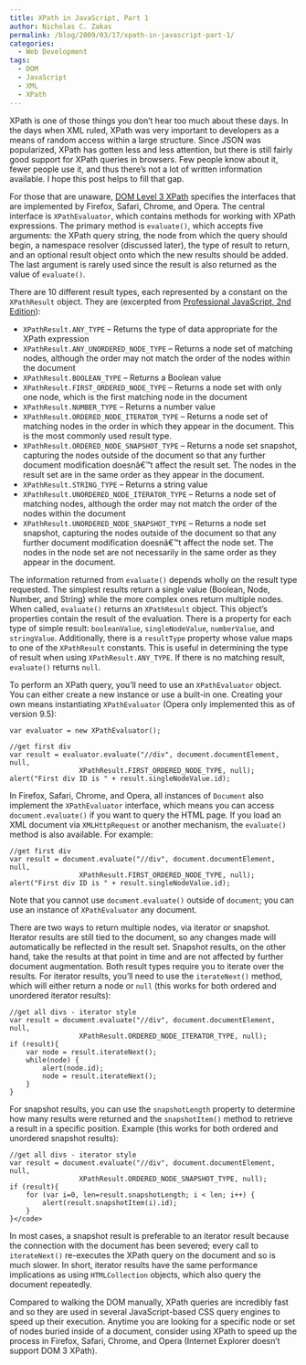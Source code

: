 ```yaml
---
title: XPath in JavaScript, Part 1
author: Nicholas C. Zakas
permalink: /blog/2009/03/17/xpath-in-javascript-part-1/
categories:
  - Web Development
tags:
  - DOM
  - JavaScript
  - XML
  - XPath
---
```

XPath is one of those things you don&#8217;t hear too much about these days. In the days when XML ruled, XPath was very important to developers as a means of random access within a large structure. Since JSON was popularized, XPath has gotten less and less attention, but there is still fairly good support for XPath queries in browsers. Few people know about it, fewer people use it, and thus there&#8217;s not a lot of written information available. I hope this post helps to fill that gap.

For those that are unaware, [DOM Level 3 XPath][1] specifies the interfaces that are implemented by Firefox, Safari, Chrome, and Opera. The central interface is `XPathEvaluator`, which contains methods for working with XPath expressions. The primary method is `evaluate()`, which accepts five arguments: the XPath query string, the node from which the query should begin, a namespace resolver (discussed later), the type of result to return, and an optional result object onto which the new results should be added. The last argument is rarely used since the result is also returned as the value of `evaluate()`.

There are 10 different result types, each represented by a constant on the `XPathResult` object. They are (excerpted from [Professional JavaScript, 2nd Edition][2]):

  * `XPathResult.ANY_TYPE` &#8211; Returns the type of data appropriate for the XPath expression
  * `XPathResult.ANY_UNORDERED_NODE_TYPE` &#8211; Returns a node set of matching nodes, although the order may not match the order of the nodes within the document
  * `XPathResult.BOOLEAN_TYPE` &#8211; Returns a Boolean value
  * `XPathResult.FIRST_ORDERED_NODE_TYPE` &#8211; Returns a node set with only one node, which is the first matching node in the document
  * `XPathResult.NUMBER_TYPE` &#8211; Returns a number value
  * `XPathResult.ORDERED_NODE_ITERATOR_TYPE` &#8211; Returns a node set of matching nodes in the order in which they appear in the document. This is the most commonly used result type.
  * `XPathResult.ORDERED_NODE_SNAPSHOT_TYPE` &#8211; Returns a node set snapshot, capturing the nodes outside of the document so that any further document modification doesnâ€™t affect the result set. The nodes in the result set are in the same order as they appear in the document.
  * `XPathResult.STRING_TYPE` &#8211; Returns a string value
  * `XPathResult.UNORDERED_NODE_ITERATOR_TYPE` &#8211; Returns a node set of matching nodes, although the order may not match the order of the nodes within the document
  * `XPathResult.UNORDERED_NODE_SNAPSHOT_TYPE` &#8211; Returns a node set snapshot, capturing the nodes outside of the document so that any further document modification doesnâ€™t affect the node set. The nodes in the node set are not necessarily in the same order as they appear in the document.

The information returned from `evaluate()` depends wholly on the result type requested. The simplest results return a single value (Boolean, Node, Number, and String) while the more complex ones return multiple nodes. When called, `evaluate()` returns an `XPathResult` object. This object&#8217;s properties contain the result of the evaluation. There is a property for each type of simple result: `booleanValue`, `singleNodeValue`, `numberValue`, and `stringValue`. Additionally, there is a `resultType` property whose value maps to one of the `XPathResult` constants. This is useful in determining the type of result when using `XPathResult.ANY_TYPE`. If there is no matching result, `evaluate()` returns `null`.

To perform an XPath query, you&#8217;ll need to use an `XPathEvaluator` object. You can either create a new instance or use a built-in one. Creating your own means instantiating `XPathEvaluator` (Opera only implemented this as of version 9.5):

    var evaluator = new XPathEvaluator();
    
    //get first div
    var result = evaluator.evaluate("//div", document.documentElement, null,
                     XPathResult.FIRST_ORDERED_NODE_TYPE, null);
    alert("First div ID is " + result.singleNodeValue.id);

In Firefox, Safari, Chrome, and Opera, all instances of `Document` also implement the `XPathEvaluator` interface, which means you can access `document.evaluate()` if you want to query the HTML page. If you load an XML document via `XMLHttpRequest` or another mechanism, the `evaluate()` method is also available. For example:

    //get first div
    var result = document.evaluate("//div", document.documentElement, null,
                     XPathResult.FIRST_ORDERED_NODE_TYPE, null);
    alert("First div ID is " + result.singleNodeValue.id);

Note that you cannot use `document.evaluate()` outside of `document`; you can use an instance of `XPathEvaluator` any document.

There are two ways to return multiple nodes, via iterator or snapshot. Iterator results are still tied to the document, so any changes made will automatically be reflected in the result set. Snapshot results, on the other hand, take the results at that point in time and are not affected by further document augmentation. Both result types require you to iterate over the results. For iterator results, you&#8217;ll need to use the `iterateNext()` method, which will either return a node or `null` (this works for both ordered and unordered iterator results):

    //get all divs - iterator style
    var result = document.evaluate("//div", document.documentElement, null,
                     XPathResult.ORDERED_NODE_ITERATOR_TYPE, null);
    if (result){
        var node = result.iterateNext();
        while(node) {
            alert(node.id);
            node = result.iterateNext();
        }
    }

For snapshot results, you can use the `snapshotLength` property to determine how many results were returned and the `snapshotItem()` method to retrieve a result in a specific position. Example (this works for both ordered and unordered snapshot results):

    //get all divs - iterator style
    var result = document.evaluate("//div", document.documentElement, null,
                     XPathResult.ORDERED_NODE_SNAPSHOT_TYPE, null);
    if (result){
        for (var i=0, len=result.snapshotLength; i < len; i++) {
            alert(result.snapshotItem(i).id);
        }
    }</code>

In most cases, a snapshot result is preferable to an iterator result because the connection with the document has been severed; every call to `iterateNext()` re-executes the XPath query on the document and so is much slower. In short, iterator results have the same performance implications as using `HTMLCollection` objects, which also query the document repeatedly.

Compared to walking the DOM manually, XPath queries are incredibly fast and so they are used in several JavaScript-based CSS query engines to speed up their execution. Anytime you are looking for a specific node or set of nodes buried inside of a document, consider using XPath to speed up the process in Firefox, Safari, Chrome, and Opera (Internet Explorer doesn&#8217;t support DOM 3 XPath).

 [1]: http://www.w3.org/TR/DOM-Level-3-XPath/
 [2]: http://www.amazon.com/gp/product/047022780X?ie=UTF8&tag=nczonline-20&linkCode=as2&camp=1789&creative=390957&creativeASIN=047022780X
